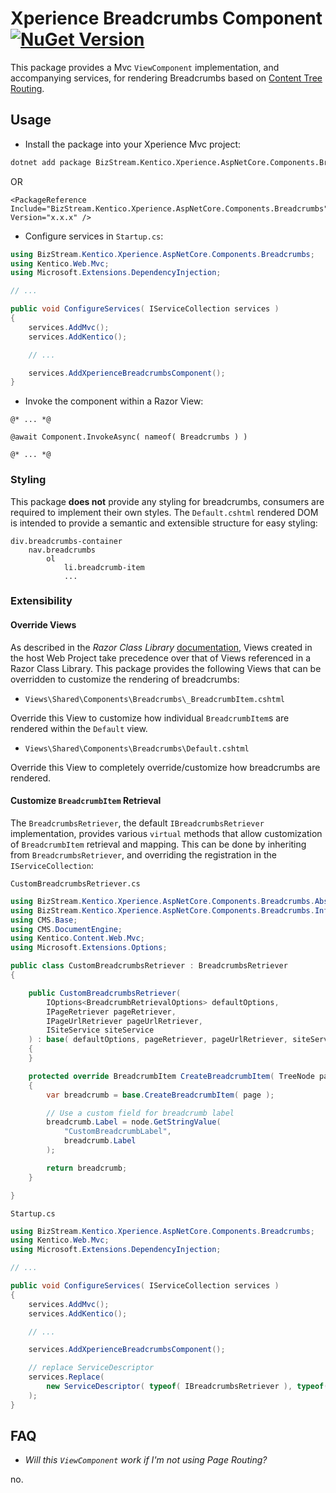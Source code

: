 # Xperience Breadcrumbs Component [![NuGet Version](https://img.shields.io/nuget/v/BizStream.Kentico.Xperience.AspNetCore.Components.Breadcrumbs)](https://nuget.org/packages/bizstream.kentico.xperience.aspnetcore.components.breadcrumbs)

This package provides a Mvc `ViewComponent` implementation, and accompanying services, for rendering Breadcrumbs based on [Content Tree Routing](https://docs.xperience.io/developing-websites/implementing-routing/content-tree-based-routing).

## Usage

- Install the package into your Xperience Mvc project:

```bash
dotnet add package BizStream.Kentico.Xperience.AspNetCore.Components.Breadcrumbs
```

OR

```csproj
<PackageReference Include="BizStream.Kentico.Xperience.AspNetCore.Components.Breadcrumbs" Version="x.x.x" />
```

- Configure services in `Startup.cs`:

```csharp
using BizStream.Kentico.Xperience.AspNetCore.Components.Breadcrumbs;
using Kentico.Web.Mvc;
using Microsoft.Extensions.DependencyInjection;

// ...

public void ConfigureServices( IServiceCollection services )
{
    services.AddMvc();
    services.AddKentico();

    // ...

    services.AddXperienceBreadcrumbsComponent();
}
```

- Invoke the component within a Razor View:

```razor
@* ... *@

@await Component.InvokeAsync( nameof( Breadcrumbs ) )

@* ... *@
```

### Styling

This package **does not** provide any styling for breadcrumbs, consumers are required to implement their own styles. The `Default.cshtml` rendered DOM is intended to provide a semantic and extensible structure for easy styling:

```
div.breadcrumbs-container
    nav.breadcrumbs
        ol
            li.breadcrumb-item
            ...
```

### Extensibility

#### Override Views

As described in the _Razor Class Library_ [documentation](https://docs.microsoft.com/en-us/aspnet/core/razor-pages/ui-class#override-views-partial-views-and-pages-2), Views created in the host Web Project take precedence over that of Views referenced in a Razor Class Library. This package provides the following Views that can be overridden to customize the rendering of breadcrumbs:

- `Views\Shared\Components\Breadcrumbs\_BreadcrumbItem.cshtml`

Override this View to customize how individual `BreadcrumbItem`s are rendered within the `Default` view.

- `Views\Shared\Components\Breadcrumbs\Default.cshtml`

Override this View to completely override/customize how breadcrumbs are rendered.

#### Customize `BreadcrumbItem` Retrieval

The `BreadcrumbsRetriever`, the default `IBreadcrumbsRetriever` implementation, provides various `virtual` methods that allow customization of `BreadcrumbItem` retrieval and mapping. This can be done by inheriting from `BreadcrumbsRetriever`, and overriding the registration in the `IServiceCollection`:

`CustomBreadcrumbsRetriever.cs`
```csharp
using BizStream.Kentico.Xperience.AspNetCore.Components.Breadcrumbs.Abstractions;
using BizStream.Kentico.Xperience.AspNetCore.Components.Breadcrumbs.Infrastructure;
using CMS.Base;
using CMS.DocumentEngine;
using Kentico.Content.Web.Mvc;
using Microsoft.Extensions.Options;

public class CustomBreadcrumbsRetriever : BreadcrumbsRetriever
{

    public CustomBreadcrumbsRetriever(
        IOptions<BreadcrumbRetrievalOptions> defaultOptions,
        IPageRetriever pageRetriever,
        IPageUrlRetriever pageUrlRetriever,
        ISiteService siteService
    ) : base( defaultOptions, pageRetriever, pageUrlRetriever, siteService )
    {
    }

    protected override BreadcrumbItem CreateBreadcrumbItem( TreeNode page )
    {
        var breadcrumb = base.CreateBreadcrumbItem( page );

        // Use a custom field for breadcrumb label
        breadcrumb.Label = node.GetStringValue(
            "CustomBreadcrumbLabel",
            breadcrumb.Label
        );

        return breadcrumb;
    }

}
```

`Startup.cs`
```csharp
using BizStream.Kentico.Xperience.AspNetCore.Components.Breadcrumbs;
using Kentico.Web.Mvc;
using Microsoft.Extensions.DependencyInjection;

// ...

public void ConfigureServices( IServiceCollection services )
{
    services.AddMvc();
    services.AddKentico();

    // ...

    services.AddXperienceBreadcrumbsComponent();

    // replace ServiceDescriptor
    services.Replace(
        new ServiceDescriptor( typeof( IBreadcrumbsRetriever ), typeof( CustomBreadcrumbsRetriever ), ServiceLifetime.Transient )
    );
}
```

## FAQ

- _Will this `ViewComponent` work if I'm not using Page Routing?_

no.
